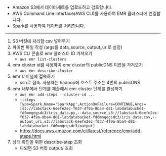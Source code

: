 - Amazon S3에서 데이터세트를 업로드하고 검토합니다.
- AWS Command Line Interface(AWS CLI)를 사용하여 EMR 클러스터에 연결합니다.
- Spark를 사용하여 데이터를 처리합니다.

---

1. S3 버킷에 처리할 csv 넣어두기
2. 파이썬 파일 작성 (args를 data_source, output_uri로 설정)
3. AWS CLI 콘솔로 emr 클러스터 ID 가져오기
	- `aws emr list-clusters`
4. emr cluster id를 사용하여 emr cluster의 publicDNS 이름을 가져오기
	- `aws emr describe-cluster`
5. emr 터미널에 접속하기
	- ssh로 접속. 사용자는 hadoop에 호스트 주소는 4번의 publicDNS
6. emr 내부에서 단계를 제출해서 emr cluster 단계를 완성하기
	- `aws emr add-steps --cluster-id ...`
	- `--steps Type=Spark,Name='SparkApp',ActionOnFailure=CONTINUE,Args=[s3://labstack-6eefe2ec-f037-4f9a-8ba4-d81-labdatabucket-fd6mnqegsdc3/iris_data.py,--data_source,s3://labstack-6eefe2ec-f037-4f9a-8ba4-d81-labdatabucket-fd6mnqegsdc3/iris_data.csv,--output_uri,s3://labstack-6eefe2ec-f037-4f9a-8ba4-d81-labdatabucket-fd6mnqegsdc3/output]`
	- https://docs.aws.amazon.com/cli/latest/reference/emr/add-steps.html
7. 상태 확인을 위한 describe-step 조회
	- 다되면 S3 버킷 output/ 조회
